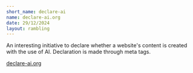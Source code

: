 ```yaml
---
short_name: declare-ai
name: declare-ai.org
date: 29/12/2024
layout: rambling
---
```

An interesting initiative to declare whether a website's content is created with the use of AI. Declaration is made through meta tags.

<a href="https://declare-ai.org/" target="_blank" rel="noopener">declare-ai.org</a>